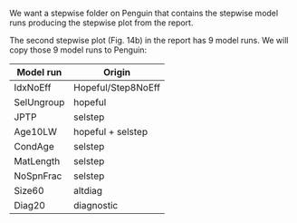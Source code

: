 We want a stepwise folder on Penguin that contains the stepwise model runs
producing the stepwise plot from the report.

The second stepwise plot (Fig. 14b) in the report has 9 model runs. We will copy
those 9 model runs to Penguin:

Model run  | Origin
---------- | ------------------
IdxNoEff   | Hopeful/Step8NoEff
SelUngroup | hopeful
JPTP       | selstep
Age10LW    | hopeful + selstep
CondAge    | selstep
MatLength  | selstep
NoSpnFrac  | selstep
Size60     | altdiag
Diag20     | diagnostic
